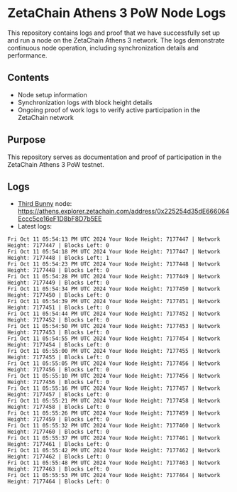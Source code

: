 # ZetaChain Athens 3 PoW Node Logs
This repository contains logs and proof that we have successfully set up and run a node on the ZetaChain Athens 3 network. The logs demonstrate continuous node operation, including synchronization details and performance.

## Contents
- Node setup information
- Synchronization logs with block height details
- Ongoing proof of work logs to verify active participation in the ZetaChain network

## Purpose
This repository serves as documentation and proof of participation in the ZetaChain Athens 3 PoW testnet.

## Logs

- [Third Bunny](https://thirdbunny.xyz/) node: https://athens.explorer.zetachain.com/address/0x225254d35dE666064Eccc5ce16eF1D8bF8D7b5EE
- Latest logs:
```
Fri Oct 11 05:54:13 PM UTC 2024 Your Node Height: 7177447 | Network Height: 7177447 | Blocks Left: 0
Fri Oct 11 05:54:18 PM UTC 2024 Your Node Height: 7177447 | Network Height: 7177448 | Blocks Left: 1
Fri Oct 11 05:54:23 PM UTC 2024 Your Node Height: 7177448 | Network Height: 7177448 | Blocks Left: 0
Fri Oct 11 05:54:28 PM UTC 2024 Your Node Height: 7177449 | Network Height: 7177449 | Blocks Left: 0
Fri Oct 11 05:54:34 PM UTC 2024 Your Node Height: 7177450 | Network Height: 7177450 | Blocks Left: 0
Fri Oct 11 05:54:39 PM UTC 2024 Your Node Height: 7177451 | Network Height: 7177451 | Blocks Left: 0
Fri Oct 11 05:54:44 PM UTC 2024 Your Node Height: 7177452 | Network Height: 7177452 | Blocks Left: 0
Fri Oct 11 05:54:50 PM UTC 2024 Your Node Height: 7177453 | Network Height: 7177453 | Blocks Left: 0
Fri Oct 11 05:54:55 PM UTC 2024 Your Node Height: 7177454 | Network Height: 7177454 | Blocks Left: 0
Fri Oct 11 05:55:00 PM UTC 2024 Your Node Height: 7177455 | Network Height: 7177455 | Blocks Left: 0
Fri Oct 11 05:55:05 PM UTC 2024 Your Node Height: 7177456 | Network Height: 7177456 | Blocks Left: 0
Fri Oct 11 05:55:10 PM UTC 2024 Your Node Height: 7177456 | Network Height: 7177456 | Blocks Left: 0
Fri Oct 11 05:55:16 PM UTC 2024 Your Node Height: 7177457 | Network Height: 7177457 | Blocks Left: 0
Fri Oct 11 05:55:21 PM UTC 2024 Your Node Height: 7177458 | Network Height: 7177458 | Blocks Left: 0
Fri Oct 11 05:55:26 PM UTC 2024 Your Node Height: 7177459 | Network Height: 7177459 | Blocks Left: 0
Fri Oct 11 05:55:32 PM UTC 2024 Your Node Height: 7177460 | Network Height: 7177460 | Blocks Left: 0
Fri Oct 11 05:55:37 PM UTC 2024 Your Node Height: 7177461 | Network Height: 7177461 | Blocks Left: 0
Fri Oct 11 05:55:42 PM UTC 2024 Your Node Height: 7177462 | Network Height: 7177462 | Blocks Left: 0
Fri Oct 11 05:55:48 PM UTC 2024 Your Node Height: 7177463 | Network Height: 7177463 | Blocks Left: 0
Fri Oct 11 05:55:53 PM UTC 2024 Your Node Height: 7177464 | Network Height: 7177464 | Blocks Left: 0
```
